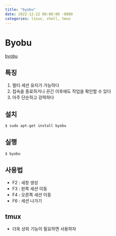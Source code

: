 ```yaml
---
title: "byobu"
date: 2022-12-22 00:00:00 -0000
categories: linux, shell, tmux
---
```


# Byobu

[byobu](https://www.byobu.org/home)

## 특징
1. 멀티 세션 유지가 가능하다
2. 접속을 종료하거나 끈긴 이후에도 작업을 확인할 수 있다
3. 아주 단순하고 강력하다

## 설치
```bash
$ sudo apt-get install byobu
```

## 실행
```bash
$ byobu
```

## 사용법
- F2 : 새창 생성
- F3 : 왼쪽 세션 이동
- F4 : 오른쪽 세션 이동
- F6 : 세션 나가기

## tmux
- 더욱 상위 기능이 필요하면 사용하자